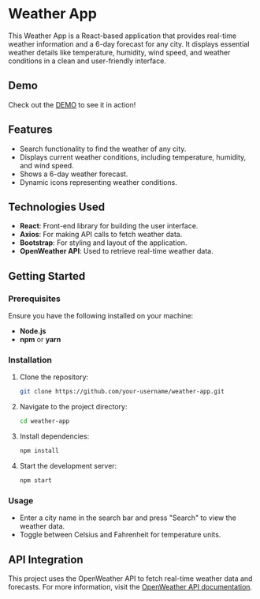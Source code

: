 # Weather App

This Weather App is a React-based application that provides real-time weather information and a 6-day forecast for any city. It displays essential weather details like temperature, humidity, wind speed, and weather conditions in a clean and user-friendly interface.

## Demo

Check out the [DEMO](https://glistening-sawine-91e456.netlify.app/) to see it in action!

## Features

- Search functionality to find the weather of any city.
- Displays current weather conditions, including temperature, humidity, and wind speed.
- Shows a 6-day weather forecast.
- Dynamic icons representing weather conditions.

## Technologies Used

- **React**: Front-end library for building the user interface.
- **Axios**: For making API calls to fetch weather data.
- **Bootstrap**: For styling and layout of the application.
- **OpenWeather API**: Used to retrieve real-time weather data.

## Getting Started

### Prerequisites

Ensure you have the following installed on your machine:

- **Node.js**
- **npm** or **yarn**

### Installation

1. Clone the repository:

   ```bash
   git clone https://github.com/your-username/weather-app.git
   ```

2. Navigate to the project directory:

   ```bash
   cd weather-app
   ```

3. Install dependencies:

   ```bash
   npm install
   ```

4. Start the development server:

   ```bash
   npm start
   ```

### Usage

- Enter a city name in the search bar and press "Search" to view the weather data.
- Toggle between Celsius and Fahrenheit for temperature units.

## API Integration

This project uses the OpenWeather API to fetch real-time weather data and forecasts. For more information, visit the [OpenWeather API documentation](https://openweathermap.org/api).
